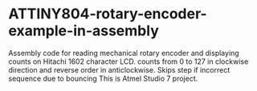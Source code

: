 # ATTINY804-rotary-encoder-example-in-assembly
Assembly code for reading mechanical rotary encoder and displaying counts on Hitachi 1602 character LCD. counts from 0 to 127 in clockwise direction and reverse order in anticlockwise. Skips step if incorrect sequence due to bouncing
This is Atmel Studio 7 project.
